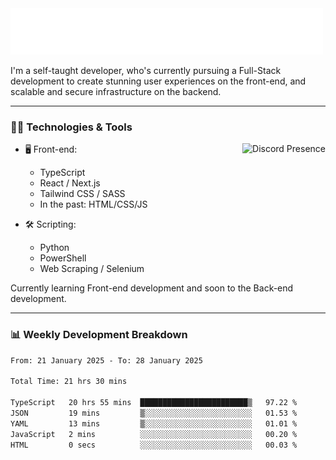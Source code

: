 <img src="assets/wave.svg" alt=":wave:" />

I'm a self-taught developer, who's currently pursuing a Full-Stack development to create stunning user experiences on the front-end, and scalable and secure infrastructure on the backend.

---

### 🧑‍💻 Technologies & Tools

<a href="https://discord.com/users/414304208649453568" target="_blank" rel="nofollow">
   <img src="https://lanyard-profile-readme.vercel.app/api/414304208649453568?idleMessage=Probably%20doing%20something%20else..." alt="Discord Presence" align="right">
</a>

- 🖥️ Front-end:

  - TypeScript
  - React / Next.js
  - Tailwind CSS / SASS
  - In the past: HTML/CSS/JS

- 🛠 Scripting:

  - Python
  - PowerShell
  - Web Scraping / Selenium

Currently learning Front-end development and soon to the Back-end development.

---

### 📊 Weekly Development Breakdown

<!--START_SECTION:waka-->

```txt
From: 21 January 2025 - To: 28 January 2025

Total Time: 21 hrs 30 mins

TypeScript   20 hrs 55 mins  ████████████████████████▒   97.22 %
JSON         19 mins         ▒░░░░░░░░░░░░░░░░░░░░░░░░   01.53 %
YAML         13 mins         ▒░░░░░░░░░░░░░░░░░░░░░░░░   01.01 %
JavaScript   2 mins          ░░░░░░░░░░░░░░░░░░░░░░░░░   00.20 %
HTML         0 secs          ░░░░░░░░░░░░░░░░░░░░░░░░░   00.03 %
```

<!--END_SECTION:waka-->
